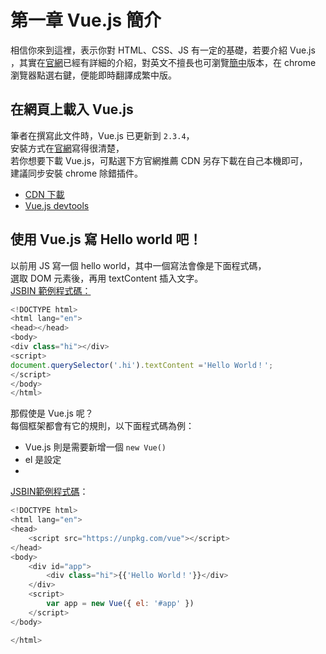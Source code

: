 # 第一章 Vue.js 簡介

相信你來到這裡，表示你對 HTML、CSS、JS 有一定的基礎，若要介紹 Vue.js ，其實在[官網](https://vuejs.org/v2/guide/)已經有詳細的介紹，對英文不擅長也可瀏覽[簡中](https://cn.vuejs.org/v2/guide/)版本，在 chrome 瀏覽器點選右鍵，便能即時翻譯成繁中版。

## 在網頁上載入 Vue.js

筆者在撰寫此文件時，Vue.js 已更新到 `2.3.4`，  
安裝方式在[官網](https://vuejs.org/v2/guide/installation.html)寫得很清楚，  
若你想要下載 Vue.js，可點選下方官網推薦 CDN 另存下載在自己本機即可，  
建議同步安裝 chrome 除錯插件。

* [CDN 下載](https://unpkg.com/vue)
* [Vue.js devtools](https://chrome.google.com/webstore/detail/vuejs-devtools/nhdogjmejiglipccpnnnanhbledajbpd)

## 使用 Vue.js 寫 Hello world 吧！

以前用 JS 寫一個 hello world，其中一個寫法會像是下面程式碼，  
選取 DOM 元素後，再用 textContent 插入文字。  
[JSBIN 範例程式碼：](http://jsbin.com/sutozoboge/edit?html,console,output)

```js
<!DOCTYPE html>
<html lang="en">
<head></head>
<body>
<div class="hi"></div>
<script>
document.querySelector('.hi').textContent ='Hello World！';
</script>
</body>
</html>
```

那假使是 Vue.js 呢？  
每個框架都會有它的規則，以下面程式碼為例：

* Vue.js 則是需要新增一個 `new Vue() `
* el 是設定
* 
[JSBIN範例程式碼](http://jsbin.com/fekufagofa/1/edit?html,js,output)：

```js
<!DOCTYPE html>
<html lang="en">
<head>
    <script src="https://unpkg.com/vue"></script>
</head>
<body>
    <div id="app">
        <div class="hi">{{'Hello World！'}}</div>
    </div>
    <script>
        var app = new Vue({ el: '#app' })
    </script>
</body>

</html>
```



